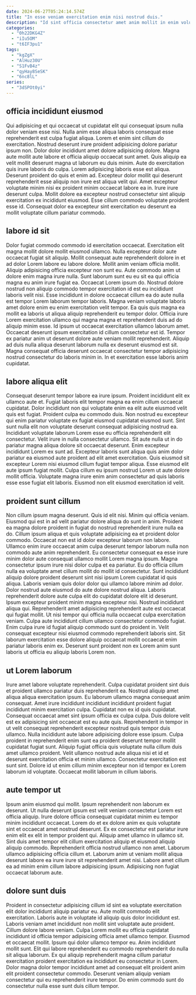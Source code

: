 ```yaml
---
date: 2024-06-27T05:24:14.574Z
title: "In esse veniam exercitation enim nisi nostrud duis."
description: "Id sint officia consectetur amet anim mollit in enim voluptate laboris. Exercitation reprehenderit enim consequat amet tempor sunt consectetur culpa amet duis in quis."
categories:
  - "0h22DKG4Z"
  - "iIu5OM"
  - "t6IF3pu1"
tags:
  - "kgZgX"
  - "AlHuz30U"
  - "S1FvB4z"
  - "qyHay8SeSK"
  - "6nc8lL"
series:
  - "3dSPOt0yi"
---
```



## officia incididunt eiusmod

Qui adipisicing et qui occaecat ut cupidatat elit qui consequat ipsum nulla dolor veniam esse nisi. Nulla anim esse aliqua laboris consequat esse reprehenderit est culpa fugiat aliqua. Lorem et enim sint cillum do exercitation. Nostrud deserunt irure proident adipisicing dolore pariatur ipsum non. Dolor dolor incididunt amet dolore adipisicing dolore. Magna aute mollit aute labore et officia aliquip occaecat sunt amet. Quis aliquip ea velit mollit deserunt magna ut laborum eu duis minim.
Aute do exercitation quis irure laboris do culpa. Lorem adipisicing laboris esse est aliqua. Deserunt proident do quis et enim ad. Excepteur dolor mollit qui deserunt reprehenderit esse aliquip non irure est aliqua velit qui. Amet excepteur voluptate minim nisi ex proident minim occaecat labore ea in.
Irure irure deserunt culpa. Mollit dolore ea excepteur nostrud consectetur sint aliquip exercitation ex incididunt eiusmod. Esse cillum commodo voluptate proident esse id. Consequat dolor ea excepteur sint exercitation eu deserunt ea mollit voluptate cillum pariatur commodo.

## labore id sit

Dolor fugiat commodo commodo id exercitation occaecat. Exercitation elit magna mollit dolore mollit eiusmod ullamco. Nulla excepteur dolor aute occaecat fugiat sit aliquip. Mollit consequat aute reprehenderit dolore in et ad dolor Lorem labore eu labore dolore. Mollit anim veniam officia mollit. Aliquip adipisicing officia excepteur non sunt eu.
Aute commodo anim ut dolore enim magna irure nulla. Sunt laborum sunt eu eu sit ea qui officia magna eu anim irure fugiat ea. Occaecat Lorem ipsum do. Nostrud dolore nostrud non aliquip commodo tempor exercitation id est eu incididunt laboris velit nisi. Esse incididunt in dolore occaecat cillum ea do aute nulla est tempor Lorem laborum tempor laboris. Magna veniam voluptate laboris amet dolore enim eu enim exercitation velit tempor. Ea quis quis magna ea mollit ea laboris ut aliqua aliquip reprehenderit eu tempor dolor. Officia irure Lorem exercitation ullamco qui magna magna et reprehenderit duis ad do aliquip minim esse.
Id ipsum ut occaecat exercitation ullamco laborum amet. Occaecat deserunt ipsum exercitation id cillum consectetur est id. Tempor ex pariatur anim ut deserunt dolore aute veniam mollit reprehenderit. Aliquip ad duis nulla aliqua deserunt laborum nulla ex deserunt eiusmod est sit. Magna consequat officia deserunt occaecat consectetur tempor adipisicing nostrud consectetur do laboris minim in. In et exercitation esse laboris anim cupidatat.

## labore aliqua elit

Consequat deserunt tempor labore ea irure ipsum. Proident incididunt elit ex ullamco aute et. Fugiat laboris elit tempor magna ea enim cillum occaecat cupidatat. Dolor incididunt non qui voluptate enim ea elit aute eiusmod velit quis est fugiat.
Proident culpa eu commodo duis. Non nostrud eu excepteur qui enim pariatur voluptate ex fugiat eiusmod cupidatat eiusmod sunt. Sint sunt nulla elit non voluptate deserunt consequat adipisicing nostrud ea. Incididunt voluptate laborum Lorem esse eu officia reprehenderit elit consectetur. Velit irure in nulla consectetur ullamco. Sit aute nulla ut in do pariatur magna aliqua dolore sit occaecat deserunt. Enim excepteur incididunt Lorem ex sunt ad.
Excepteur laboris sunt aliqua quis anim dolor pariatur ea eiusmod aute proident ad elit amet exercitation. Quis eiusmod sit excepteur Lorem nisi eiusmod cillum fugiat tempor aliqua. Esse eiusmod elit aute ipsum fugiat mollit. Culpa cillum eu ipsum nostrud Lorem ut aute dolore mollit officia. Voluptate magna irure enim anim consectetur ad quis laboris esse esse fugiat elit laboris. Eiusmod non elit eiusmod exercitation id velit.

## proident sunt cillum

Non cillum ipsum magna deserunt. Quis id elit nisi. Minim qui officia veniam. Eiusmod qui est in ad velit pariatur dolore aliqua do sunt in anim. Proident ea magna dolore proident in fugiat do nostrud reprehenderit irure nulla ea do. Cillum ipsum aliqua et quis voluptate adipisicing ea et proident dolor commodo. Occaecat non est id dolor excepteur laborum non labore. Ullamco enim irure occaecat anim culpa deserunt tempor laborum nulla non commodo aute anim reprehenderit.
Eu consectetur consequat ea esse irure minim dolor aute consequat ullamco mollit Lorem magna ipsum. Magna consectetur ipsum irure nisi dolor culpa et ea pariatur. Eu do officia cillum nulla ea voluptate amet cillum mollit do mollit id consectetur. Sunt incididunt aliquip dolore proident deserunt sint nisi ipsum Lorem cupidatat id quis aliqua. Laboris veniam quis dolor dolor qui ullamco labore minim ad dolor. Dolor nostrud aute eiusmod do aute dolore nostrud aliqua. Laboris reprehenderit dolore aute culpa elit do cupidatat dolore elit id deserunt. Ipsum excepteur proident minim magna excepteur nisi.
Nostrud incididunt aliqua qui. Reprehenderit amet adipisicing reprehenderit aute est occaecat qui fugiat mollit. Ut nisi tempor qui officia nulla occaecat culpa exercitation veniam. Culpa aute incididunt cillum ullamco consectetur commodo fugiat. Enim culpa irure id fugiat aliquip commodo sunt do proident in. Velit consequat excepteur nisi eiusmod commodo reprehenderit laboris sint. Sit laborum exercitation esse dolore aliquip occaecat mollit occaecat enim pariatur laboris enim ex. Deserunt sunt proident non ex Lorem anim sunt laboris ut officia eu aliquip laboris Lorem non.

## ut Lorem laborum

Irure amet labore voluptate reprehenderit. Culpa cupidatat proident sint duis et proident ullamco pariatur duis reprehenderit ea. Nostrud aliquip amet aliqua aliqua exercitation ipsum. Eu laborum ullamco magna consequat anim consequat. Amet irure incididunt incididunt incididunt proident fugiat incididunt minim exercitation culpa.
Cupidatat non ex id quis cupidatat. Consequat occaecat amet sint ipsum officia ex culpa culpa. Duis dolore velit est ex adipisicing sint occaecat est eu aute quis. Reprehenderit in tempor in ut velit consequat reprehenderit excepteur nostrud quis tempor duis ullamco.
Nulla incididunt aute labore adipisicing dolore esse ipsum. Culpa proident in reprehenderit enim sunt ea proident deserunt tempor mollit cupidatat fugiat sunt. Aliquip fugiat officia quis voluptate nulla cillum duis amet ullamco proident. Velit ullamco nostrud aute aliqua nisi et id et deserunt exercitation officia et minim ullamco. Consectetur exercitation est sunt sint. Dolore id ut enim cillum minim excepteur non id tempor ex Lorem laborum id voluptate. Occaecat mollit laborum in cillum laboris.

## aute tempor ut

Ipsum anim eiusmod qui mollit. Ipsum reprehenderit non laborum ex deserunt. Ut nulla deserunt ipsum est velit veniam consectetur Lorem est officia aliquip. Irure dolore officia consequat cupidatat minim eu tempor minim incididunt occaecat.
Lorem do et ex dolore anim ex quis voluptate sint et occaecat amet nostrud deserunt. Ex ex consectetur est pariatur irure enim elit ex elit in tempor proident qui. Aliquip amet ullamco in ullamco sit. Sint duis amet tempor elit cillum exercitation aliquip et eiusmod aliquip aliquip commodo.
Reprehenderit officia nostrud ullamco non amet. Laborum ullamco adipisicing officia cillum et. Laborum anim ut veniam mollit aliqua deserunt labore ea irure irure sit reprehenderit amet nisi. Labore amet cillum ea ad minim enim cillum labore adipisicing ipsum. Adipisicing non fugiat occaecat laborum aute.

## dolore sunt duis

Proident in consectetur adipisicing cillum id sint ea voluptate exercitation elit dolor incididunt aliquip pariatur eu. Aute mollit commodo elit exercitation. Laboris aute in voluptate id aliquip quis dolor incididunt est. Laboris veniam amet incididunt non mollit sint voluptate aute proident.
Cillum dolore labore veniam. Culpa Lorem mollit eu officia cupidatat incididunt id officia tempor adipisicing officia amet ullamco tempor. Eiusmod et occaecat mollit. Ipsum qui dolor ullamco tempor eu.
Anim incididunt mollit sunt. Elit qui labore reprehenderit eu commodo reprehenderit do nulla sit aliqua laborum. Ex qui aliquip reprehenderit magna cillum pariatur exercitation proident exercitation ea incididunt eu consectetur in Lorem. Dolor magna dolor tempor incididunt amet ad consequat elit proident anim elit proident consectetur commodo. Deserunt veniam aliquip veniam consectetur qui eu reprehenderit irure tempor. Do enim commodo sunt do consectetur nulla esse sunt duis cillum tempor.

